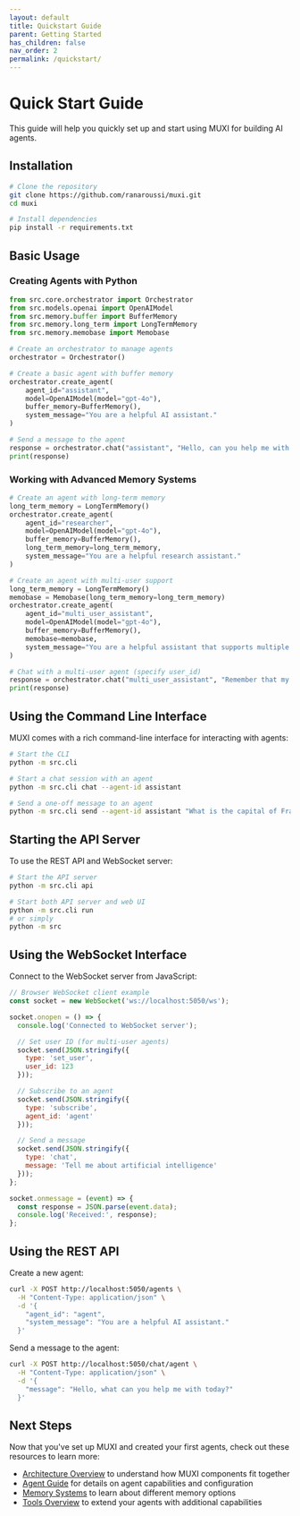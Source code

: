 ```yaml
---
layout: default
title: Quickstart Guide
parent: Getting Started
has_children: false
nav_order: 2
permalink: /quickstart/
---
```

# Quick Start Guide

This guide will help you quickly set up and start using MUXI for building AI agents.

## Installation

```bash
# Clone the repository
git clone https://github.com/ranaroussi/muxi.git
cd muxi

# Install dependencies
pip install -r requirements.txt
```

## Basic Usage

### Creating Agents with Python

```python
from src.core.orchestrator import Orchestrator
from src.models.openai import OpenAIModel
from src.memory.buffer import BufferMemory
from src.memory.long_term import LongTermMemory
from src.memory.memobase import Memobase

# Create an orchestrator to manage agents
orchestrator = Orchestrator()

# Create a basic agent with buffer memory
orchestrator.create_agent(
    agent_id="assistant",
    model=OpenAIModel(model="gpt-4o"),
    buffer_memory=BufferMemory(),
    system_message="You are a helpful AI assistant."
)

# Send a message to the agent
response = orchestrator.chat("assistant", "Hello, can you help me with a Python question?")
print(response)
```

### Working with Advanced Memory Systems

```python
# Create an agent with long-term memory
long_term_memory = LongTermMemory()
orchestrator.create_agent(
    agent_id="researcher",
    model=OpenAIModel(model="gpt-4o"),
    buffer_memory=BufferMemory(),
    long_term_memory=long_term_memory,
    system_message="You are a helpful research assistant."
)

# Create an agent with multi-user support
long_term_memory = LongTermMemory()
memobase = Memobase(long_term_memory=long_term_memory)
orchestrator.create_agent(
    agent_id="multi_user_assistant",
    model=OpenAIModel(model="gpt-4o"),
    buffer_memory=BufferMemory(),
    memobase=memobase,
    system_message="You are a helpful assistant that supports multiple users."
)

# Chat with a multi-user agent (specify user_id)
response = orchestrator.chat("multi_user_assistant", "Remember that my name is Alice", user_id=123)
print(response)
```

## Using the Command Line Interface

MUXI comes with a rich command-line interface for interacting with agents:

```bash
# Start the CLI
python -m src.cli

# Start a chat session with an agent
python -m src.cli chat --agent-id assistant

# Send a one-off message to an agent
python -m src.cli send --agent-id assistant "What is the capital of France?"
```

## Starting the API Server

To use the REST API and WebSocket server:

```bash
# Start the API server
python -m src.cli api

# Start both API server and web UI
python -m src.cli run
# or simply
python -m src
```

## Using the WebSocket Interface

Connect to the WebSocket server from JavaScript:

```javascript
// Browser WebSocket client example
const socket = new WebSocket('ws://localhost:5050/ws');

socket.onopen = () => {
  console.log('Connected to WebSocket server');

  // Set user ID (for multi-user agents)
  socket.send(JSON.stringify({
    type: 'set_user',
    user_id: 123
  }));

  // Subscribe to an agent
  socket.send(JSON.stringify({
    type: 'subscribe',
    agent_id: 'agent'
  }));

  // Send a message
  socket.send(JSON.stringify({
    type: 'chat',
    message: 'Tell me about artificial intelligence'
  }));
};

socket.onmessage = (event) => {
  const response = JSON.parse(event.data);
  console.log('Received:', response);
};
```

## Using the REST API

Create a new agent:

```bash
curl -X POST http://localhost:5050/agents \
  -H "Content-Type: application/json" \
  -d '{
    "agent_id": "agent",
    "system_message": "You are a helpful AI assistant."
  }'
```

Send a message to the agent:

```bash
curl -X POST http://localhost:5050/chat/agent \
  -H "Content-Type: application/json" \
  -d '{
    "message": "Hello, what can you help me with today?"
  }'
```

## Next Steps

Now that you've set up MUXI and created your first agents, check out these resources to learn more:

- [Architecture Overview](architecture) to understand how MUXI components fit together
- [Agent Guide](agent) for details on agent capabilities and configuration
- [Memory Systems](memory) to learn about different memory options
- [Tools Overview](tools) to extend your agents with additional capabilities
